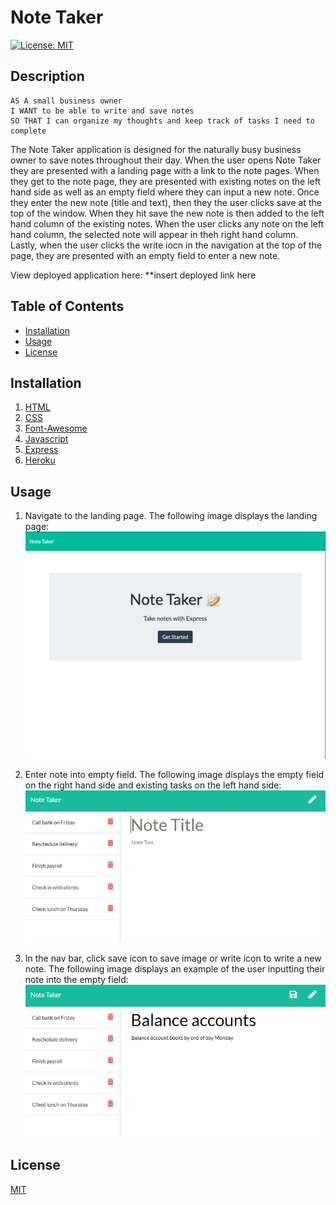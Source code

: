 # Note Taker
[![License: MIT](https://img.shields.io/badge/License-MIT-yellow.svg)](https://opensource.org/licenses/MIT)

## Description 

```
AS A small business owner
I WANT to be able to write and save notes
SO THAT I can organize my thoughts and keep track of tasks I need to complete
```

The Note Taker application is designed for the naturally busy business owner to save notes throughout their day. When the user opens Note Taker they are presented with a landing page with a link to the note pages. When they get to the note page, they are presented with existing notes on the left hand side as well as an empty field where they can input a new note. Once they enter the new note (title and text), then they the user clicks save at the top of the window. When they hit save the new note is then added to the left hand column of the existing notes. When the user clicks any note on the left hand column, the selected note will appear in theh right hand column. Lastly, when the user clicks the write iocn in the navigation at the top of the page, they are presented with an empty field to enter a new note. 

View deployed application here: 
**insert deployed link here 

## Table of Contents 

* [Installation](#installation)
* [Usage](#usage)
* [License](#license)

## Installation

1. [HTML](https://www.w3schools.com/html/)
2. [CSS](https://getbootstrap.com/)
3. [Font-Awesome](https://fontawesome.com/)
4. [Javascript](https://www.javascript.com/)
5. [Express](https://www.npmjs.com/package/express)
6. [Heroku](https://signup.heroku.com/)

## Usage 

1. Navigate to the landing page. 
The following image displays the landing page: 
![alt text](./Assets/note-taker-3.png)

2. Enter note into empty field. 
The following image displays the empty field on the right hand side and existing tasks on the left hand side: 
![alt text](./Assets/note-taker-1.png)

3. In the nav bar, click save icon to save image or write icon to write a new note.
The following image displays an example of the user inputting their note into the empty field: 
![alt text](./Assets/note-taker-2.png)

## License

[MIT](https://opensource.org/licenses/MIT)